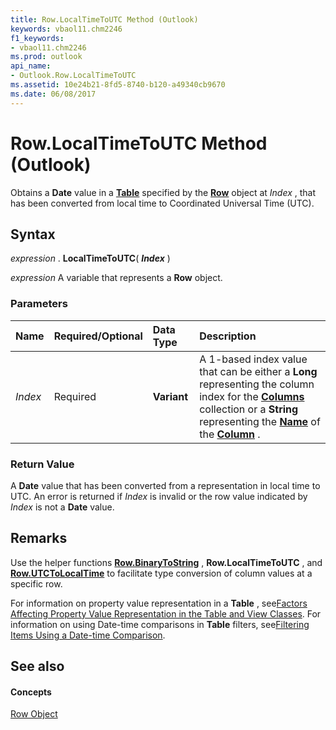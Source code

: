 ```yaml
---
title: Row.LocalTimeToUTC Method (Outlook)
keywords: vbaol11.chm2246
f1_keywords:
- vbaol11.chm2246
ms.prod: outlook
api_name:
- Outlook.Row.LocalTimeToUTC
ms.assetid: 10e24b21-8fd5-8740-b120-a49340cb9670
ms.date: 06/08/2017
---
```



# Row.LocalTimeToUTC Method (Outlook)

Obtains a **Date** value in a **[Table](table-object-outlook.md)** specified by the **[Row](row-object-outlook.md)** object at _Index_ , that has been converted from local time to Coordinated Universal Time (UTC).


## Syntax

 _expression_ . **LocalTimeToUTC**( **_Index_** )

 _expression_ A variable that represents a **Row** object.


### Parameters



|**Name**|**Required/Optional**|**Data Type**|**Description**|
|:-----|:-----|:-----|:-----|
| _Index_|Required| **Variant**|A 1-based index value that can be either a **Long** representing the column index for the **[Columns](columns-object-outlook.md)** collection or a **String** representing the **[Name](column-name-property-outlook.md)** of the **[Column](column-object-outlook.md)** .|

### Return Value

A **Date** value that has been converted from a representation in local time to UTC. An error is returned if _Index_ is invalid or the row value indicated by _Index_ is not a **Date** value.


## Remarks

Use the helper functions **[Row.BinaryToString](row-binarytostring-method-outlook.md)** , **Row.LocalTimeToUTC** , and **[Row.UTCToLocalTime](row-utctolocaltime-method-outlook.md)** to facilitate type conversion of column values at a specific row.

For information on property value representation in a **Table** , see[Factors Affecting Property Value Representation in the Table and View Classes](http://msdn.microsoft.com/library/13cf9945-a9e0-bb32-a2cb-74366a365ae1%28Office.15%29.aspx). For information on using Date-time comparisons in **Table** filters, see[Filtering Items Using a Date-time Comparison](http://msdn.microsoft.com/library/668e0993-c3d2-835f-0645-ba79bcffe67f%28Office.15%29.aspx).


## See also


#### Concepts


[Row Object](row-object-outlook.md)

